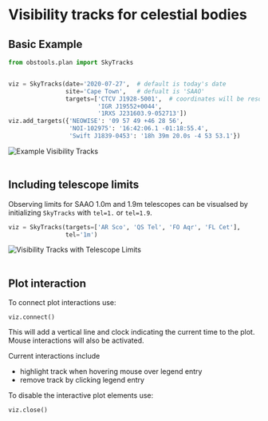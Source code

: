 # Visibility tracks for celestial bodies

## Basic Example

```python
from obstools.plan import SkyTracks


viz = SkyTracks(date='2020-07-27',  # default is today's date
                site='Cape Town',   # defualt is 'SAAO'
                targets=['CTCV J1928-5001',  # coordinates will be resolved automatically
                         'IGR J19552+0044',
                         '1RXS J231603.9-052713'])
viz.add_targets({'NEOWISE': '09 57 49 +46 28 56',
                 'NOI-102975': '16:42:06.1 -01:18:55.4',
                 'Swift J1839-0453': '18h 39m 20.0s -4 53 53.1'})
```

![Example Visibility Tracks](/obstools/plan/tests/images/test_readme_example_0.png "Example Visibility Tracks") 
<br /><br />

## Including telescope limits
Observing limits for SAAO 1.0m and 1.9m telescopes can be visualsed by 
initializing `SkyTracks` with `tel=1.` or `tel=1.9`.
```python
viz = SkyTracks(targets=['AR Sco', 'QS Tel', 'FO Aqr', 'FL Cet'],
                tel='1m')
```
![Visibility Tracks with Telescope Limits](/obstools/plan/tests/images/test_readme_example_1.png "Visibility Tracks with Telescope Limits")
<br /><br />

## Plot interaction
To connect plot interactions use:

```
viz.connect()
```

This will add a vertical line and clock indicating the current time to the plot.
Mouse interactions will also be activated.

Current interactions include
* highlight track when hovering mouse over legend entry
* remove track by clicking legend entry

To disable the interactive plot elements use:
```
viz.close()
```
